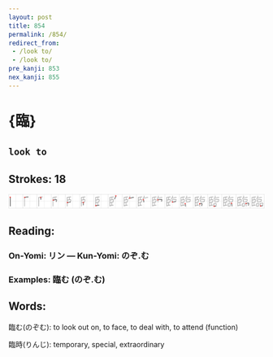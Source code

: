 ```yaml
---
layout: post
title: 854
permalink: /854/
redirect_from:
 - /look to/
 - /look to/
pre_kanji: 853
nex_kanji: 855
---
```


# {臨}

## `look to`

## Strokes: 18

<div class="stroke"><img src="../images/E887A8.png" /></div>

## Reading:

### On-Yomi: リン &mdash; Kun-Yomi: のぞ.む

### Examples: 臨む (のぞ.む)

## Words:

臨む(のぞむ): to look out on, to face, to deal with, to attend (function)

臨時(りんじ): temporary, special, extraordinary
